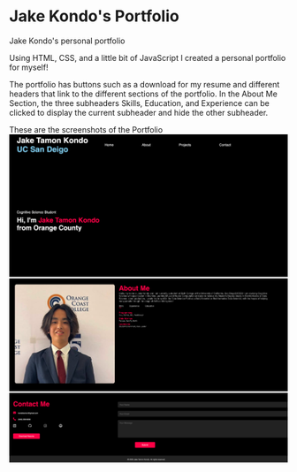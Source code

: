 # Jake Kondo's Portfolio
Jake Kondo's personal portfolio

Using HTML, CSS, and a little bit of JavaScript I created a personal portfolio for myself!

The portfolio has buttons such as a download for my resume and different headers that link to the different sections of the portfolio. In the About Me Section, the three subheaders Skills, Education, and Experience can be clicked to display the current subheader and hide the other subheader.

These are the screenshots of the Portfolio
![Preview](Screen_Shot_2023-06-01_at_10.34.20_PM.png)
![Preview](Screen_Shot_2023-06-01_at_10.34.33_PM.png)
![Preview](Screen_Shot_2023-06-01_at_10.34.46_PM.png)
